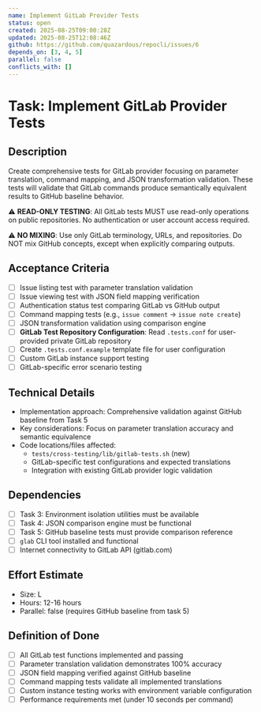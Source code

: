 ```yaml
---
name: Implement GitLab Provider Tests
status: open
created: 2025-08-25T09:00:28Z
updated: 2025-08-25T12:08:46Z 
github: https://github.com/quazardous/repocli/issues/6
depends_on: [3, 4, 5]
parallel: false
conflicts_with: []
---
```


# Task: Implement GitLab Provider Tests

## Description
Create comprehensive tests for GitLab provider focusing on parameter translation, command mapping, and JSON transformation validation. These tests will validate that GitLab commands produce semantically equivalent results to GitHub baseline behavior.

⚠️ **READ-ONLY TESTING**: All GitLab tests MUST use read-only operations on public repositories. No authentication or user account access required.

⚠️ **NO MIXING**: Use only GitLab terminology, URLs, and repositories. Do NOT mix GitHub concepts, except when explicitly comparing outputs.

## Acceptance Criteria
- [ ] Issue listing test with parameter translation validation
- [ ] Issue viewing test with JSON field mapping verification  
- [ ] Authentication status test comparing GitLab vs GitHub output
- [ ] Command mapping tests (e.g., `issue comment` → `issue note create`)
- [ ] JSON transformation validation using comparison engine
- [ ] **GitLab Test Repository Configuration**: Read `.tests.conf` for user-provided private GitLab repository
- [ ] Create `.tests.conf.example` template file for user configuration  
- [ ] Custom GitLab instance support testing
- [ ] GitLab-specific error scenario testing

## Technical Details
- Implementation approach: Comprehensive validation against GitHub baseline from Task 5
- Key considerations: Focus on parameter translation accuracy and semantic equivalence
- Code locations/files affected:
  - `tests/cross-testing/lib/gitlab-tests.sh` (new)
  - GitLab-specific test configurations and expected translations
  - Integration with existing GitLab provider logic validation

## Dependencies
- [ ] Task 3: Environment isolation utilities must be available
- [ ] Task 4: JSON comparison engine must be functional
- [ ] Task 5: GitHub baseline tests must provide comparison reference
- [ ] `glab` CLI tool installed and functional
- [ ] Internet connectivity to GitLab API (gitlab.com)

## Effort Estimate
- Size: L
- Hours: 12-16 hours
- Parallel: false (requires GitHub baseline from task 5)

## Definition of Done
- [ ] All GitLab test functions implemented and passing
- [ ] Parameter translation validation demonstrates 100% accuracy
- [ ] JSON field mapping verified against GitHub baseline
- [ ] Command mapping tests validate all implemented translations
- [ ] Custom instance testing works with environment variable configuration
- [ ] Performance requirements met (under 10 seconds per command)
